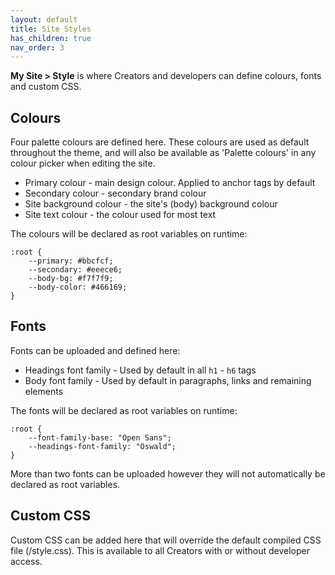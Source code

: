 ```yaml
---
layout: default
title: Site Styles
has_children: true
nav_order: 3
---
```


**My Site > Style** is where Creators and developers can define colours, fonts and custom CSS.

## Colours 
Four palette colours are defined here. These colours are used as default throughout the theme, and will also be available as 'Palette colours' in any colour picker when editing the site.
- Primary colour - main design colour. Applied to anchor tags by default
- Secondary colour - secondary brand colour
- Site background colour - the site's (body) background colour
- Site text colour - the colour used for most text

The colours will be declared as root variables on runtime:
```
:root {
    --primary: #bbcfcf;
    --secondary: #eeece6;
    --body-bg: #f7f7f9;
    --body-color: #466169;
}
```

## Fonts
Fonts can be uploaded and defined here:
- Headings font family - Used by default in all `h1` - `h6` tags
- Body font family - Used by default in paragraphs, links and remaining elements

The fonts will be declared as root variables on runtime:
```
:root {
    --font-family-base: "Open Sans";
    --headings-font-family: "Oswald";
}
```

More than two fonts can be uploaded however they will not automatically be declared as root variables.

## Custom CSS
Custom CSS can be added here that will override the default compiled CSS file (/style.css). This is available to all Creators with or without developer access.
